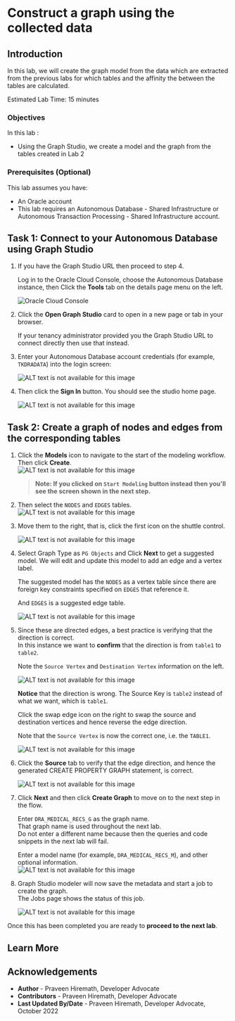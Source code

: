 # Construct a graph using the collected data

## Introduction

In this lab, we will create the graph model from the data which are extracted from the previous labs for which tables and the affinity the between the tables are calculated.

Estimated Lab Time: 15 minutes

### Objectives

In this lab :

* Using the Graph Studio, we create a model and the graph from the tables created in Lab 2

### Prerequisites (Optional)

This lab assumes you have:

* An Oracle account
* This lab requires an Autonomous Database - Shared Infrastructure or Autonomous Transaction Processing - Shared Infrastructure account.


## Task 1: Connect to your Autonomous Database using Graph Studio

1. If you have the Graph Studio URL then proceed to step 4.

    Log in to the Oracle Cloud Console, choose the Autonomous Database instance, then Click the **Tools** tab on the details page menu on the left.

   ![Oracle Cloud Console](./images/adw-console-tools-tab.png)

2. Click the **Open Graph Studio** card to open in a new page or tab in your browser.

   If your tenancy administrator provided you the Graph Studio URL to connect directly then use that instead.

3. Enter your Autonomous Database account credentials (for example, `TKDRADATA`) into the login screen:

    ![ALT text is not available for this image](./images/graphstudio-login-graphuser1.png " ")

4. Then click the **Sign In** button. You should see the studio home page.

    ![ALT text is not available for this image](./images/gs-graphuser-home-page1.png " ")

## Task 2: Create a graph of nodes and edges from the corresponding tables

1. Click the **Models** icon to navigate to the start of the modeling workflow.  
   Then click **Create**.  
   ![ALT text is not available for this image](images/modeler-create-button1.png " ")  

   >**Note: If you clicked on `Start Modeling` button instead then you'll see the screen shown in the next step.**

2. Then select the `NODES` and `EDGES` tables.
![ALT text is not available for this image](./images/select-tables1.png " ")

3. Move them to the right, that is, click the first icon on the shuttle control.

   ![ALT text is not available for this image](./images/selected-tables1.png " ")

4. Select Graph Type as `PG Objects` and Click **Next** to get a suggested model. We will edit and update this model to add an edge and a vertex label.  

    The suggested model has the `NODES` as a vertex table since there are foreign key constraints specified on `EDGES` that reference it.

    And `EDGES` is a suggested edge table.

   ![ALT text is not available for this image](./images/create-graph-suggested-model1.png " ")
  
5. Since these are directed edges, a best practice is verifying that the direction is correct.  
    In this instance we want to **confirm** that the direction is from `table1` to `table2`.  

    Note the `Source Vertex` and `Destination Vertex` information on the left.  

    ![ALT text is not available for this image](images/wrong-edge-direction1.png " ")  

    **Notice** that the direction is wrong. The Source Key is `table2` instead of what we want, which is `table1`.  

    Click the swap edge icon on the right to swap the source and destination vertices and hence reverse the edge direction.  

   Note that the `Source Vertex` is now the correct one, i.e. the `TABLE1`.

   ![ALT text is not available for this image](images/reverse-edge-result1.png " ")

6. Click the **Source** tab to verify that the edge direction, and hence the generated CREATE PROPERTY GRAPH statement, is correct.

   ![ALT text is not available for this image](images/generated-cpg-statement1.png " ")  
  
7. Click **Next** and then click **Create Graph** to move on to the next step in the flow.

   Enter `DRA_MEDICAL_RECS_G` as the graph name.  
   That graph name is used throughout the next lab.  
   Do not enter a different name because then the queries and code snippets in the next lab will fail.  

   Enter a model name (for example, `DRA_MEDICAL_RECS_M`), and other optional information.  
   ![ALT text is not available for this image](./images/create-graph-dialog1.png " ")

8. Graph Studio modeler will now save the metadata and start a job to create the graph.  
   The Jobs page shows the status of this job.

   ![ALT text is not available for this image](./images/23-jobs-create-graph1.png " ")  

Once this has been completed you are ready to **proceed to the next lab**.

## Learn More

## Acknowledgements

* **Author** - Praveen Hiremath, Developer Advocate
* **Contributors** -  Praveen Hiremath, Developer Advocate
* **Last Updated By/Date** - Praveen Hiremath, Developer Advocate, October 2022
